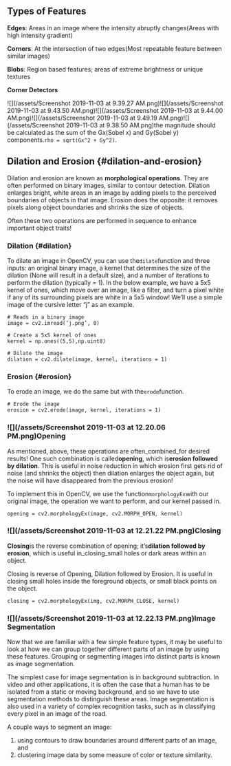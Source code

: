 ## Types of Features

**Edges**: Areas in an image where the intensity abruptly changes\(Areas with high intensity gradient\)

**Corners**:  At the intersection of two edges\(Most repeatable feature between similar images\)

**Blobs**:  Region based features; areas of extreme brightness or unique textures

**Corner Detectors**

![](/assets/Screenshot 2019-11-03 at 9.39.27 AM.png)![](/assets/Screenshot 2019-11-03 at 9.43.50 AM.png)![](/assets/Screenshot 2019-11-03 at 9.44.00 AM.png)![](/assets/Screenshot 2019-11-03 at 9.49.19 AM.png)![](/assets/Screenshot 2019-11-03 at 9.38.50 AM.png)the magnitude should be calculated as the sum of the Gx\(Sobel x\) and Gy\(Sobel y\) components.`rho = sqrt(Gx^2 + Gy^2)`.

## Dilation and Erosion {#dilation-and-erosion}

Dilation and erosion are known as **morphological operations**. They are often performed on binary images, similar to contour detection. Dilation enlarges bright, white areas in an image by adding pixels to the perceived boundaries of objects in that image. Erosion does the opposite: it removes pixels along object boundaries and shrinks the size of objects.

Often these two operations are performed in sequence to enhance important object traits!

### Dilation {#dilation}

To dilate an image in OpenCV, you can use the`dilate`function and three inputs: an original binary image, a kernel that determines the size of the dilation \(None will result in a default size\), and a number of iterations to perform the dilation \(typically = 1\). In the below example, we have a 5x5 kernel of ones, which move over an image, like a filter, and turn a pixel white if any of its surrounding pixels are white in a 5x5 window! We’ll use a simple image of the cursive letter “j” as an example.

```
# Reads in a binary image
image = cv2.imread(‘j.png’, 0) 

# Create a 5x5 kernel of ones
kernel = np.ones((5,5),np.uint8)

# Dilate the image
dilation = cv2.dilate(image, kernel, iterations = 1)
```

### Erosion {#erosion}

To erode an image, we do the same but with the`erode`function.

```
# Erode the image
erosion = cv2.erode(image, kernel, iterations = 1)
```

### ![](/assets/Screenshot 2019-11-03 at 12.20.06 PM.png)Opening

As mentioned, above, these operations are often\_combined\_for desired results! One such combination is called**opening**, which is**erosion followed by dilation**. This is useful in noise reduction in which erosion first gets rid of noise \(and shrinks the object\) then dilation enlarges the object again, but the noise will have disappeared from the previous erosion!

To implement this in OpenCV, we use the function`morphologyEx`with our original image, the operation we want to perform, and our kernel passed in.

```
opening = cv2.morphologyEx(image, cv2.MORPH_OPEN, kernel)
```

### ![](/assets/Screenshot 2019-11-03 at 12.21.22 PM.png)Closing

**Closing**is the reverse combination of opening; it’s**dilation followed by erosion**, which is useful in\_closing\_small holes or dark areas within an object.

Closing is reverse of Opening, Dilation followed by Erosion. It is useful in closing small holes inside the foreground objects, or small black points on the object.

```
closing = cv2.morphologyEx(img, cv2.MORPH_CLOSE, kernel)
```

### ![](/assets/Screenshot 2019-11-03 at 12.22.13 PM.png)Image Segmentation

Now that we are familiar with a few simple feature types, it may be useful to look at how we can group together different parts of an image by using these features. Grouping or segmenting images into distinct parts is known as image segmentation.

The simplest case for image segmentation is in background subtraction. In video and other applications, it is often the case that a human has to be isolated from a static or moving background, and so we have to use segmentation methods to distinguish these areas. Image segmentation is also used in a variety of complex recognition tasks, such as in classifying every pixel in an image of the road.

A couple ways to segment an image:

1. using contours to draw boundaries around different parts of an image, and
2. clustering image data by some measure of color or texture similarity.



